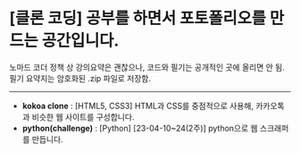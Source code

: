 # [클론 코딩] 공부를 하면서 포토폴리오를 만드는 공간입니다.

노마드 코더 정책 상 강의요약은 괜찮으나, 코드와 필기는 공개적인 곳에 올리면 안 됨.  
필기 요약지는 암호화된 .zip 파일로 저장함.

---

- **kokoa clone** : [HTML5, CSS3] HTML과 CSS를 중점적으로 사용해, 카카오톡과 비슷한 웹 사이트를 구성합니다.
- **python(challenge)** : [Python] [23-04-10~24(2주)] python으로 웹 스크래퍼를 만듭니다.